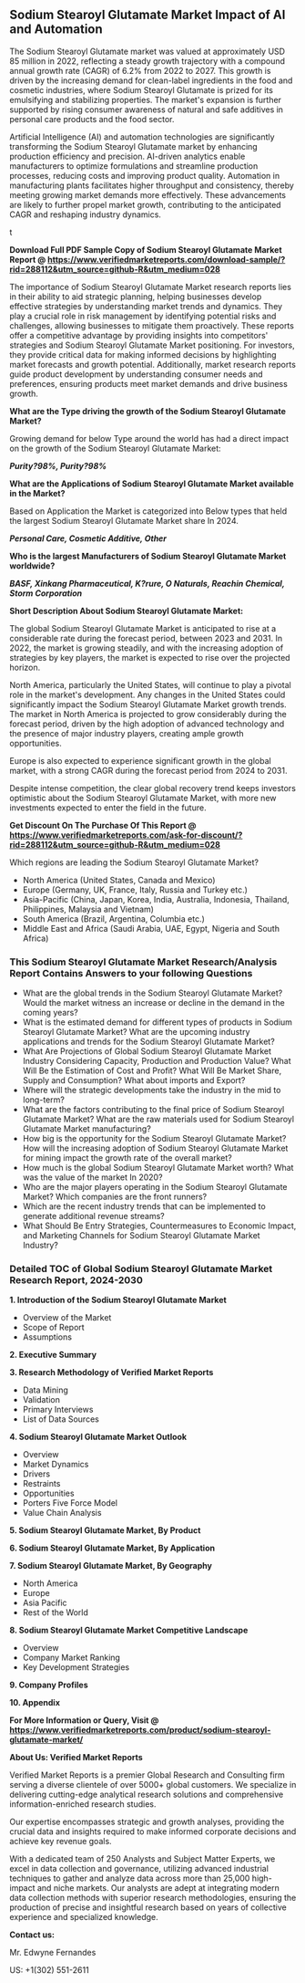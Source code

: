 <h2>Sodium Stearoyl Glutamate Market Impact of AI and Automation</h2><p>The Sodium Stearoyl Glutamate market was valued at approximately USD 85 million in 2022, reflecting a steady growth trajectory with a compound annual growth rate (CAGR) of 6.2% from 2022 to 2027. This growth is driven by the increasing demand for clean-label ingredients in the food and cosmetic industries, where Sodium Stearoyl Glutamate is prized for its emulsifying and stabilizing properties. The market's expansion is further supported by rising consumer awareness of natural and safe additives in personal care products and the food sector.</p><p>Artificial Intelligence (AI) and automation technologies are significantly transforming the Sodium Stearoyl Glutamate market by enhancing production efficiency and precision. AI-driven analytics enable manufacturers to optimize formulations and streamline production processes, reducing costs and improving product quality. Automation in manufacturing plants facilitates higher throughput and consistency, thereby meeting growing market demands more effectively. These advancements are likely to further propel market growth, contributing to the anticipated CAGR and reshaping industry dynamics.</p>t</p><p id="" class=""><strong>Download Full PDF Sample Copy of Sodium Stearoyl Glutamate Market Report @ <a href="https://www.verifiedmarketreports.com/download-sample/?rid=288112&utm_source=github-R&utm_medium=028" target="_blank">https://www.verifiedmarketreports.com/download-sample/?rid=288112&utm_source=github-R&utm_medium=028</a></strong></p><p>The importance of&nbsp;Sodium Stearoyl Glutamate Market research reports lies in their ability to aid strategic planning, helping businesses develop effective strategies by understanding market trends and dynamics. They play a crucial role in risk management by identifying potential risks and challenges, allowing businesses to mitigate them proactively. These reports offer a competitive advantage by providing insights into competitors' strategies and Sodium Stearoyl Glutamate Market positioning. For investors, they provide critical data for making informed decisions by highlighting market forecasts and growth potential. Additionally, market research reports guide product development by understanding consumer needs and preferences, ensuring products meet market demands and drive business growth.</p><p><strong>What are the&nbsp;Type driving the growth of the Sodium Stearoyl Glutamate Market?</strong></p><p id="" class="">Growing demand for below Type around the world has had a direct impact on the growth of the Sodium Stearoyl Glutamate Market:</p><em><strong>Purity?98%, Purity?98%</strong></em></p><strong>What are the&nbsp;Applications&nbsp;of Sodium Stearoyl Glutamate Market available in the Market?</strong></p><p id="" class="">Based on Application the Market is categorized into Below types that held the largest Sodium Stearoyl Glutamate Market share In 2024.</p><em><strong>Personal Care, Cosmetic Additive, Other</strong></em></p><strong>Who is the largest Manufacturers of Sodium Stearoyl Glutamate Market worldwide?</strong></p><p><em><strong>BASF, Xinkang Pharmaceutical, K?rure, O Naturals, Reachin Chemical, Storm Corporation</strong></em></p><p id="" class=""><strong>Short Description About Sodium Stearoyl Glutamate Market:</strong></p><p>The global Sodium Stearoyl Glutamate Market is anticipated to rise at a considerable rate during the forecast period, between 2023 and 2031. In 2022, the market is growing steadily, and with the increasing adoption of strategies by key players, the market is expected to rise over the projected horizon.</p><p>North America, particularly the United States, will continue to play a pivotal role in the market's development. Any changes in the United States could significantly impact the Sodium Stearoyl Glutamate Market growth trends. The market in North America is projected to grow considerably during the forecast period, driven by the high adoption of advanced technology and the presence of major industry players, creating ample growth opportunities.</p><p>Europe is also expected to experience significant growth in the global market, with a strong CAGR during the forecast period from 2024 to 2031.</p><p>Despite intense competition, the clear global recovery trend keeps investors optimistic about the Sodium Stearoyl Glutamate Market, with more new investments expected to enter the field in the future.</p><p id="" class=""><strong>Get Discount On The Purchase Of This Report @ <a href="https://www.verifiedmarketreports.com/ask-for-discount/?rid=288112&utm_source=github-R&utm_medium=028" target="_blank">https://www.verifiedmarketreports.com/ask-for-discount/?rid=288112&utm_source=github-R&utm_medium=028</a></strong></p>Which regions are leading the Sodium Stearoyl Glutamate Market?</p><ul><li>North America (United States, Canada and Mexico)</li><li>Europe (Germany, UK, France, Italy, Russia and Turkey etc.)</li><li>Asia-Pacific (China, Japan, Korea, India, Australia, Indonesia, Thailand, Philippines, Malaysia and Vietnam)</li><li>South America (Brazil, Argentina, Columbia etc.)</li><li>Middle East and Africa (Saudi Arabia, UAE, Egypt, Nigeria and South Africa)</li></ul><h3 id="" class="">This Sodium Stearoyl Glutamate Market Research/Analysis Report Contains Answers to your following Questions</h3><ul><li>What are the global trends in the Sodium Stearoyl Glutamate Market? Would the market witness an increase or decline in the demand in the coming years?</li><li>What is the estimated demand for different types of products in Sodium Stearoyl Glutamate Market? What are the upcoming industry applications and trends for the Sodium Stearoyl Glutamate Market?</li><li>What Are Projections of Global Sodium Stearoyl Glutamate Market Industry Considering Capacity, Production and Production Value? What Will Be the Estimation of Cost and Profit? What Will Be Market Share, Supply and Consumption? What about imports and Export?</li><li>Where will the strategic developments take the industry in the mid to long-term?</li><li>What are the factors contributing to the final price of Sodium Stearoyl Glutamate Market? What are the raw materials used for Sodium Stearoyl Glutamate Market manufacturing?</li><li>How big is the opportunity for the Sodium Stearoyl Glutamate Market? How will the increasing adoption of Sodium Stearoyl Glutamate Market for mining impact the growth rate of the overall market?</li><li>How much is the global Sodium Stearoyl Glutamate Market worth? What was the value of the market In 2020?</li><li>Who are the major players operating in the Sodium Stearoyl Glutamate Market? Which companies are the front runners?</li><li>Which are the recent industry trends that can be implemented to generate additional revenue streams?</li><li>What Should Be Entry Strategies, Countermeasures to Economic Impact, and Marketing Channels for Sodium Stearoyl Glutamate Market Industry?</li></ul><h3 id="" class="">Detailed TOC of Global Sodium Stearoyl Glutamate Market Research Report, 2024-2030</h3><p id="" class=""><strong>1. Introduction of the Sodium Stearoyl Glutamate Market</strong></p><ul><li>Overview of the Market</li><li>Scope of Report</li><li>Assumptions</li></ul><p id="" class=""><strong>2. Executive Summary</strong></p><p id="" class=""><strong>3. Research Methodology of Verified Market Reports</strong></p><ul><li>Data Mining</li><li>Validation</li><li>Primary Interviews</li><li>List of Data Sources</li></ul><p id="" class=""><strong>4. Sodium Stearoyl Glutamate Market Outlook</strong></p><ul><li>Overview</li><li>Market Dynamics</li><li>Drivers</li><li>Restraints</li><li>Opportunities</li><li>Porters Five Force Model</li><li>Value Chain Analysis</li></ul><p id="" class=""><strong>5. Sodium Stearoyl Glutamate Market, By Product</strong></p><p id="" class=""><strong>6. Sodium Stearoyl Glutamate Market, By Application</strong></p><p id="" class=""><strong>7. Sodium Stearoyl Glutamate Market, By Geography</strong></p><ul><li>North America</li><li>Europe</li><li>Asia Pacific</li><li>Rest of the World</li></ul><p id="" class=""><strong>8. Sodium Stearoyl Glutamate Market Competitive Landscape</strong></p><ul><li>Overview</li><li>Company Market Ranking</li><li>Key Development Strategies</li></ul><p id="" class=""><strong>9. Company Profiles</strong></p><p id="" class=""><strong>10. Appendix</strong></p><p id="" class=""><strong>For More Information or Query, Visit @ <a href="https://www.verifiedmarketreports.com/product/sodium-stearoyl-glutamate-market/" target="_blank">https://www.verifiedmarketreports.com/product/sodium-stearoyl-glutamate-market/</a></strong></p><p id="" class=""><strong>About Us: Verified Market Reports</strong></p><p id="" class="">Verified Market Reports is a premier Global Research and Consulting firm serving a diverse clientele of over 5000+ global customers. We specialize in delivering cutting-edge analytical research solutions and comprehensive information-enriched research studies.</p><p id="" class="">Our expertise encompasses strategic and growth analyses, providing the crucial data and insights required to make informed corporate decisions and achieve key revenue goals.</p><p id="" class="">With a dedicated team of 250 Analysts and Subject Matter Experts, we excel in data collection and governance, utilizing advanced industrial techniques to gather and analyze data across more than 25,000 high-impact and niche markets. Our analysts are adept at integrating modern data collection methods with superior research methodologies, ensuring the production of precise and insightful research based on years of collective experience and specialized knowledge.</p><p id="" class=""><strong>Contact us:</strong></p><p id="" class="">Mr. Edwyne Fernandes</p><p id="" class="">US: +1(302) 551-2611</p>